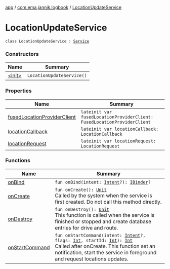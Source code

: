 [app](../../index.md) / [com.ema.jannik.logbook](../index.md) / [LocationUpdateService](./index.md)

# LocationUpdateService

`class LocationUpdateService : `[`Service`](https://developer.android.com/reference/android/app/Service.html)

### Constructors

| Name | Summary |
|---|---|
| [&lt;init&gt;](-init-.md) | `LocationUpdateService()` |

### Properties

| Name | Summary |
|---|---|
| [fusedLocationProviderClient](fused-location-provider-client.md) | `lateinit var fusedLocationProviderClient: FusedLocationProviderClient` |
| [locationCallback](location-callback.md) | `lateinit var locationCallback: LocationCallback` |
| [locationRequest](location-request.md) | `lateinit var locationRequest: LocationRequest` |

### Functions

| Name | Summary |
|---|---|
| [onBind](on-bind.md) | `fun onBind(intent: `[`Intent`](https://developer.android.com/reference/android/content/Intent.html)`?): `[`IBinder`](https://developer.android.com/reference/android/os/IBinder.html)`?` |
| [onCreate](on-create.md) | `fun onCreate(): `[`Unit`](https://kotlinlang.org/api/latest/jvm/stdlib/kotlin/-unit/index.html)<br>Called by the system when the service is first created.  Do not call this method directly. |
| [onDestroy](on-destroy.md) | `fun onDestroy(): `[`Unit`](https://kotlinlang.org/api/latest/jvm/stdlib/kotlin/-unit/index.html)<br>This function is called when the service is finished or stopped and create database entries for drive and route. |
| [onStartCommand](on-start-command.md) | `fun onStartCommand(intent: `[`Intent`](https://developer.android.com/reference/android/content/Intent.html)`?, flags: `[`Int`](https://kotlinlang.org/api/latest/jvm/stdlib/kotlin/-int/index.html)`, startId: `[`Int`](https://kotlinlang.org/api/latest/jvm/stdlib/kotlin/-int/index.html)`): `[`Int`](https://kotlinlang.org/api/latest/jvm/stdlib/kotlin/-int/index.html)<br>Called after onCreate. This function set an notification, start the service in foreground and request locations updates. |

